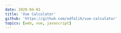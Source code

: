 ```yaml
---
date: 2020-04-01
title: 'Vue Calculator'
github: 'https://github.com/odfalik/vue-calculator'
topics: [web, vue, javascript]
---
```


